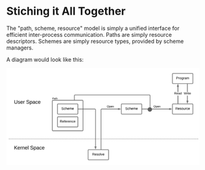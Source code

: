 # Stiching it All Together

The "path, scheme, resource" model is simply a unified interface for efficient inter-process communication.
Paths are simply resource descriptors. Schemes are simply resource types, provided by scheme managers.

A diagram would look like this:


![Diagram illustrating scheme resolution](./assets/scheme_resolution_diagram.png)
